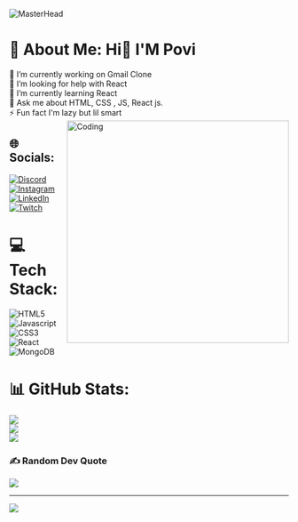 ![MasterHead](https://i.pinimg.com/originals/fe/55/7d/fe557da0c62397779ad60bd102348287.jpg)
# 💫 About Me: Hi👋 I'M Povi
🔭 I’m currently working on Gmail Clone<br>🤝 I’m looking for help with React<br>🌱 I’m currently learning React<br>💬 Ask me about HTML, CSS , JS, React js.<br>⚡ Fun fact I'm lazy but lil smart
<img align="right" alt="Coding" width="400" src= "https://camo.githubusercontent.com/2366b34bb903c09617990fb5fff4622f3e941349e846ddb7e73df872a9d21233/68747470733a2f2f63646e2e6472696262626c652e636f6d2f75736572732f3733303730332f73637265656e73686f74732f363538313234332f6176656e746f2e676966" >

## 🌐 Socials:
[![Discord](https://img.shields.io/badge/Discord-%237289DA.svg?logo=discord&logoColor=white)](https://discord.gg/https://discord.gg/rJNXRwjtPY) [![Instagram](https://img.shields.io/badge/Instagram-%23E4405F.svg?logo=Instagram&logoColor=white)](https://www.instagram.com/povi_aras/) [![LinkedIn](https://img.shields.io/badge/LinkedIn-%230077B5.svg?logo=linkedin&logoColor=white)](https://www.linkedin.com/in/poviarasu-k-085733169/) [![Twitch](https://img.shields.io/badge/Twitch-%239146FF.svg?logo=Twitch&logoColor=white)](https://twitch.tv/povi_joker)
# 💻 Tech Stack:
![HTML5](https://img.shields.io/badge/html5-%23E34F26.svg?style=for-the-badge&logo=html5&logoColor=white) ![Javascript]( https://img.shields.io/badge/JavaScript-%ffcc00.svg?style=for-the-badge&logo=javascript5&logoColor=white) ![CSS3](https://img.shields.io/badge/css3-%231572B6.svg?style=for-the-badge&logo=css3&logoColor=white) ![React](https://img.shields.io/badge/react-%2320232a.svg?style=for-the-badge&logo=react&logoColor=%2361DAFB) ![MongoDB](https://img.shields.io/badge/MongoDB-%234ea94b.svg?style=for-the-badge&logo=mongodb&logoColor=white)
# 📊 GitHub Stats:
![](https://github-readme-stats.vercel.app/api?username=PoviArasu&theme=dark&hide_border=false&include_all_commits=false&count_private=false)<br/>
![](https://github-readme-streak-stats.herokuapp.com/?user=PoviArasu&theme=dark&hide_border=false)<br/>
![](https://github-readme-stats.vercel.app/api/top-langs/?username=PoviArasu&theme=dark&hide_border=false&include_all_commits=false&count_private=false&layout=compact)

### ✍️ Random Dev Quote
![](https://quotes-github-readme.vercel.app/api?type=horizontal&theme=radical)

---
[![](https://visitcount.itsvg.in/api?id=PoviArasu&icon=0&color=0)](https://visitcount.itsvg.in)
